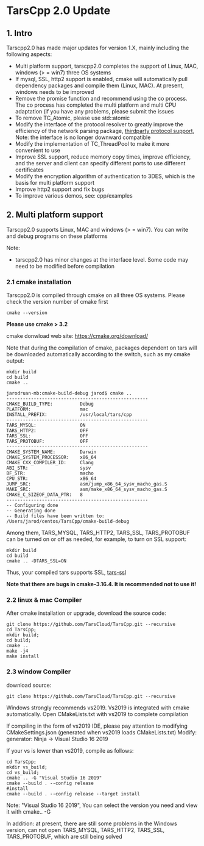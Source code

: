 # TarsCpp 2.0 Update

## 1. Intro

Tarscpp2.0 has made major updates for version 1.X, mainly including the following aspects:
- Multi platform support, tarscpp2.0 completes the support of Linux, MAC, windows (> = win7) three OS systems
- If mysql, SSL, http2 support is enabled, cmake will automatically pull dependency packages and compile them (Linux, MAC). At present, windows needs to be improved
- Remove the promise function and recommend using the co process. The co process has completed the multi platform and multi CPU adaptation (if you have any problems, please submit the issues
- To remove TC_Atomic, please use std::atomic
- Modify the interface of the protocol resolver to greatly improve the efficiency of the network parsing package, [thirdparty protocol support](tars-thirdparty-protocol.md), Note: the interface is no longer downward compatible
- Modify the implementation of TC_ThreadPool to make it more convenient to use
- Improve SSL support, reduce memory copy times, improve efficiency, and the server and client can specify different ports to use different certificates
- Modify the encryption algorithm of authentication to 3DES, which is the basis for multi platform support
- Improve http2 support and fix bugs
- To improve various demos, see: cpp/examples

## 2. Multi platform support

Tarscpp2.0 supports Linux, MAC and windows (> = win7). You can write and debug programs on these platforms

Note: 
- tarscpp2.0 has minor changes at the interface level. Some code may need to be modified before compilation

### 2.1 cmake installation

Tarscpp2.0 is compiled through cmake on all three OS systems. Please check the version number of cmake first

```
cmake --version
```

**Please use cmake > 3.2**

cmake donwload web site: https://cmake.org/download/

Note that during the compilation of cmake, packages dependent on tars will be downloaded automatically according to the switch, such as my cmake output:

```
mkdir build
cd build
cmake ..
```

```
jarodruan-mb:cmake-build-debug jarod$ cmake ..
----------------------------------------------------
CMAKE_BUILD_TYPE:          Debug
PLATFORM:                  mac
INSTALL_PREFIX:            /usr/local/tars/cpp
----------------------------------------------------
TARS_MYSQL:                ON
TARS_HTTP2:                OFF
TARS_SSL:                  OFF
TARS_PROTOBUF:             OFF
----------------------------------------------------
CMAKE_SYSTEM_NAME:         Darwin
CMAKE_SYSTEM_PROCESSOR:    x86_64
CMAKE_CXX_COMPILER_ID:     Clang
ABI_STR:                   sysv
BF_STR:                    macho
CPU_STR:                   x86_64
JUMP_SRC:                  asm/jump_x86_64_sysv_macho_gas.S
MAKE_SRC:                  asm/make_x86_64_sysv_macho_gas.S
CMAKE_C_SIZEOF_DATA_PTR:   8
----------------------------------------------------
-- Configuring done
-- Generating done
-- Build files have been written to: /Users/jarod/centos/TarsCpp/cmake-build-debug
```

Among them, TARS_MYSQL, TARS_HTTP2, TARS_SSL, TARS_PROTOBUF can be turned on or off as needed, for example, to turn on SSL support:

```
mkdir build
cd build 
cmake .. -DTARS_SSL=ON
```

Thus, your compiled tars supports SSL, [tars-ssl](../tars-tls.md)

**Note that there are bugs in cmake-3.16.4. It is recommended not to use it!**

### 2.2 linux & mac Compiler

After cmake installation or upgrade, download the source code:

```
git clone https://github.com/TarsCloud/TarsCpp.git --recursive
cd TarsCpp;
mkdir build;
cd build;
cmake ..
make -j4
make install
```

### 2.3 window Compiler

download source:
```
git clone https://github.com/TarsCloud/TarsCpp.git --recursive
```

Windows strongly recommends vs2019. Vs2019 is integrated with cmake automatically. Open CMakeLists.txt with vs2019 to complete compilation

If compiling in the form of vs2019 IDE, please pay attention to modifying CMakeSettings.json (generated when vs2019 loads CMakeLists.txt)
Modify: generator: Ninja -> Visual Studio 16 2019

If your vs is lower than vs2019, compile as follows:

```
cd TarsCpp;
mkdir vs_build;
cd vs_build;
cmake .. -G "Visual Studio 16 2019"
cmake --build . --config release
#install
cmake --build . --config release --target install
```

Note: "Visual Studio 16 2019", You can select the version you need and view it with cmake.. -G

In addition: at present, there are still some problems in the Windows version, can not open TARS_MYSQL, TARS_HTTP2, TARS_SSL, TARS_PROTOBUF, which are still being solved

